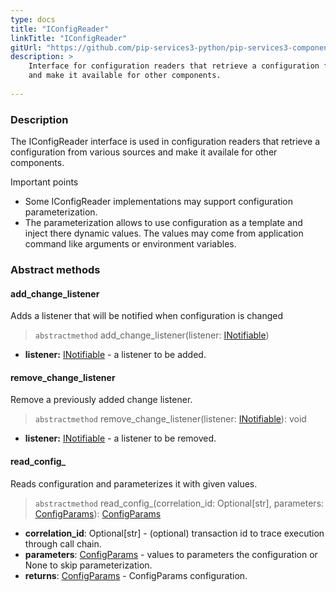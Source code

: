 ```yaml
---
type: docs
title: "IConfigReader"
linkTitle: "IConfigReader"
gitUrl: "https://github.com/pip-services3-python/pip-services3-components-python"
description: >
    Interface for configuration readers that retrieve a configuration from various sources
    and make it available for other components.
    
---
```


### Description

The IConfigReader interface is used in configuration readers that retrieve a configuration from various sources and make it availale for other components.

Important points

- Some IConfigReader implementations may support configuration parameterization.
- The parameterization allows to use configuration as a template and inject there dynamic values. The values may come from application command like arguments or environment variables.

### Abstract methods

#### add_change_listener
Adds a listener that will be notified when configuration is changed

> `abstractmethod` add_change_listener(listener: [INotifiable](../../../commons/run/inotifiable))

- **listener:** [INotifiable](../../../commons/run/inotifiable) - a listener to be added.


#### remove_change_listener
Remove a previously added change listener.

> `abstractmethod` remove_change_listener(listener: [INotifiable](../../../commons/run/inotifiable)): void

- **listener:** [INotifiable](../../../commons/run/inotifiable) - a listener to be removed.

#### read_config_
Reads configuration and parameterizes it with given values.

> `abstractmethod` read_config_(correlation_id: Optional[str], parameters: [ConfigParams](../../../commons/config/config_params)): [ConfigParams](../../../commons/config/config_params)

- **correlation_id**: Optional[str] - (optional) transaction id to trace execution through call chain.
- **parameters**: [ConfigParams](../../../commons/config/config_params) - values to parameters the configuration or None to skip parameterization.
- **returns**: [ConfigParams](../../../commons/config/config_params) - ConfigParams configuration.
